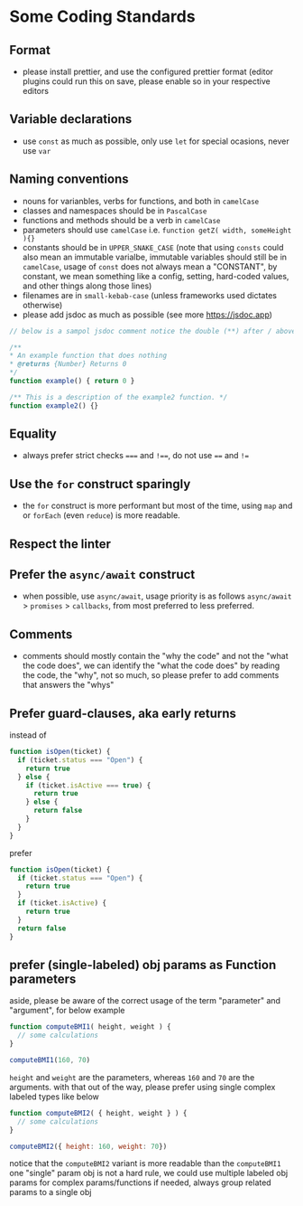 # Some Coding Standards

## Format

- please install prettier, and use the configured prettier format (editor plugins could run this on save, please enable so in your respective editors

## Variable declarations
- use `const` as much as possible, only use `let` for special ocasions, never use `var`

## Naming conventions
- nouns for varianbles, verbs for functions, and both in `camelCase`
- classes and namespaces should be in `PascalCase`
- functions and methods should be a verb in `camelCase`
- parameters should use `camelCase` i.e. `function getZ( width, someHeight ){}`
- constants should be in `UPPER_SNAKE_CASE` (note that using `consts` could also mean an immutable varialbe, immutable variables should still be in `camelCase`, usage of `const` does not always mean a "CONSTANT", by constant, we mean something like a config, setting, hard-coded values, and other things along those lines)
- filenames are in `small-kebab-case` (unless frameworks used dictates otherwise)
- please add jsdoc as much as possible (see more https://jsdoc.app)
```js
// below is a sampol jsdoc comment notice the double (**) after / above

/**
* An example function that does nothing
* @returns {Number} Returns 0
*/
function example() { return 0 }

/** This is a description of the example2 function. */
function example2() {}
```
## Equality
- always prefer strict checks `===` and `!==`, do not use `==` and `!=`

## Use the `for` construct sparingly
- the `for` construct is more performant but most of the time, using `map` and or `forEach` (even `reduce`) is more readable.

## Respect the linter

## Prefer the `async/await` construct
- when possible, use `async/await`, usage priority is as follows `async/await` > `promises` > `callbacks`, from most preferred to less preferred.

## Comments
- comments should mostly contain the "why the code" and not the "what the code does", we can identify the "what the code does" by reading the code, the "why", not so much, so please prefer to add comments that answers the "whys"

## Prefer guard-clauses, aka early returns
instead of
```js
function isOpen(ticket) {
  if (ticket.status === "Open") {
    return true
  } else {
    if (ticket.isActive === true) {
      return true
    } else {
      return false
    }
  }
}
```
prefer
```js
function isOpen(ticket) {
  if (ticket.status === "Open") {
    return true
  }
  if (ticket.isActive) {
    return true
  }
  return false
}
```

## prefer (single-labeled) obj params as Function parameters
aside, please be aware of the correct usage of the term "parameter" and "argument", for below example
```js
function computeBMI1( height, weight ) {
  // some calculations
}

computeBMI1(160, 70)
```
`height` and `weight` are the parameters, whereas `160` and `70` are the arguments.
with that out of the way, please prefer using single complex labeled types like below
```js
function computeBMI2( { height, weight } ) {
  // some calculations
}

computeBMI2({ height: 160, weight: 70})
```
notice that the `computeBMI2` variant is more readable than the `computeBMI1` one
"single" param obj is not a hard rule, we could use multiple labeled obj params for complex params/functions if needed, always group related params to a single obj
